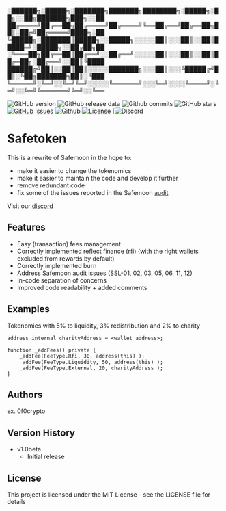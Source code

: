  ░██████╗░█████╗░███████╗███████╗████████╗░█████╗░██╗░░██╗███████╗███╗░░██
 ██╔════╝██╔══██╗██╔════╝██╔════╝╚══██╔══╝██╔══██╗██║░██╔╝██╔════╝████╗░██
 ╚█████╗░███████║█████╗░░█████╗░░░░░██║░░░██║░░██║█████═╝░█████╗░░██╔██╗██
 ░╚═══██╗██╔══██║██╔══╝░░██╔══╝░░░░░██║░░░██║░░██║██╔═██╗░██╔══╝░░██║╚████
 ██████╔╝██║░░██║██║░░░░░███████╗░░░██║░░░╚█████╔╝██║░╚██╗███████╗██║░╚███
 ╚═════╝░╚═╝░░╚═╝╚═╝░░░░░╚══════╝░░░╚═╝░░░░╚════╝░╚═╝░░╚═╝╚══════╝╚═╝░░╚══

![GitHub version](https://img.shields.io/github/v/release/solidity-guru/safetoken?include_prereleases)
![GitHub release data](https://img.shields.io/github/release-date-pre/solidity-guru/safetoken)
![Github commits](https://img.shields.io/github/commits-since/solidity-guru/safetoken/v1.0-beta?include_prereleases)
![GitHub stars](https://img.shields.io/github/stars/solidity-guru/safetoken)
[![GitHub Issues](https://img.shields.io/github/issues/solidity-guru/safetoken)](https://github.com/solidity-guru/safetoken/issues)
![Github](https://img.shields.io/github/downloads/solidity-guru/safetoken/total?style=flat)
[![License](https://img.shields.io/github/license/solidity-guru/safetoken?style=flat)](https://opensource.org/licenses/MIT)
[![Discord](https://img.shields.io/discord/830637298109644820)

# Safetoken

This is a rewrite of Safemoon in the hope to:

- make it easier to change the tokenomics
- make it easier to maintain the code and develop it further
- remove redundant code
- fix some of the issues reported in the Safemoon [audit](https://www.certik.org/projects/safemoon)

Visit our [discord](https://discord.gg/zn86MDCQcM)

## Features

- Easy (transaction) fees management 
- Correctly implemented reflect finance (rfi) (with the right wallets excluded from rewards by default)
- Correctly implemented burn
- Address Safemoon audit issues (SSL-01, 02, 03, 05, 06, 11, 12)
- In-code separation of concerns
- Improved code readability + added comments

## Examples

Tokenomics with 5% to liquidity, 3% redistribution and 2% to charity

```solidity
address internal charityAddress = <wallet address>;

function _addFees() private {
    _addFee(FeeType.Rfi, 30, address(this) ); 
    _addFee(FeeType.Liquidity, 50, address(this) );
    _addFee(FeeType.External, 20, charityAddress );   
}
```

## Authors

ex. 0f0crypto

## Version History

 * v1.0beta
    * Initial release


## License

This project is licensed under the MIT License - see the LICENSE file for details
